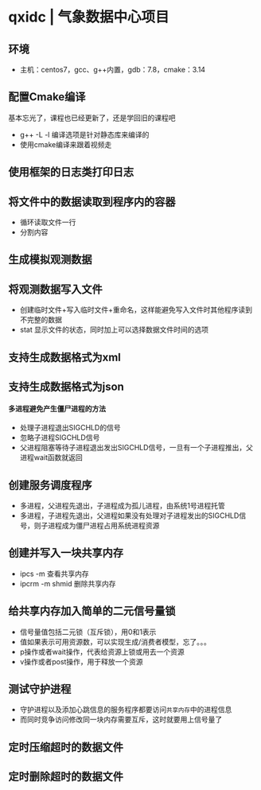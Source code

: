 # qxidc | 气象数据中心项目

## 环境

* 主机：centos7，gcc、g++内置，gdb：7.8，cmake：3.14

## 配置Cmake编译

基本忘光了，课程也已经更新了，还是学回旧的课程吧

* g++ -L -l 编译选项是针对静态库来编译的
* 使用cmake编译来跟着视频走

## 使用框架的日志类打印日志

## 将文件中的数据读取到程序内的容器

* 循环读取文件一行
* 分割内容

## 生成模拟观测数据

## 将观测数据写入文件

* 创建临时文件+写入临时文件+重命名，这样能避免写入文件时其他程序读到不完整的数据
* stat 显示文件的状态，同时加上可以选择数据文件时间的选项

## 支持生成数据格式为xml

## 支持生成数据格式为json

#### 多进程避免产生僵尸进程的方法

* 处理子进程退出SIGCHLD的信号
* 忽略子进程SIGCHLD信号
* 父进程阻塞等待子进程退出发出SIGCHLD信号，一旦有一个子进程推出，父进程wait函数就返回

## 创建服务调度程序

* 多进程，父进程先退出，子进程成为孤儿进程，由系统1号进程托管
* 多进程，子进程先退出，父进程如果没有处理对子进程发出的SIGCHLD信号，则子进程成为僵尸进程占用系统进程资源

## 创建并写入一块共享内存

* ipcs -m 查看共享内存
* ipcrm -m shmid 删除共享内存

## 给共享内存加入简单的二元信号量锁

* 信号量值包括二元锁（互斥锁），用0和1表示
* 值如果表示可用资源数，可以实现生成/消费者模型，忘了。。。
* p操作或者wait操作，代表给资源上锁或用去一个资源
* v操作或者post操作，用于释放一个资源

## 测试守护进程

* 守护进程以及添加心跳信息的服务程序都要访问`共享内存`中的进程信息
* 而同时竞争访问修改同一块内存需要互斥，这时就要用上信号量了

## 定时压缩超时的数据文件

## 定时删除超时的数据文件